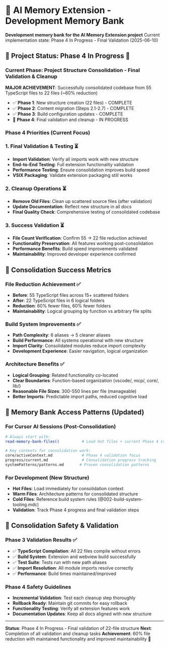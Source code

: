 # 🧠 AI Memory Extension - Development Memory Bank

**Development memory bank for the AI Memory Extension project**
Current implementation state: Phase 4 In Progress - Final Validation (2025-06-10)

## 🎯 Project Status: Phase 4 In Progress 🔄

### Current Phase: Project Structure Consolidation - Final Validation & Cleanup

**MAJOR ACHIEVEMENT**: Successfully consolidated codebase from 55 TypeScript files to 22 files (~60% reduction)

- ✅ **Phase 1**: New structure creation (22 files) - COMPLETE
- ✅ **Phase 2**: Content migration (Steps 2.1-2.7) - COMPLETE
- ✅ **Phase 3**: Build configuration updates - COMPLETE
- 🔄 **Phase 4**: Final validation and cleanup - IN PROGRESS

### Phase 4 Priorities (Current Focus)

### 1. Final Validation & Testing ⏳

- **Import Validation**: Verify all imports work with new structure
- **End-to-End Testing**: Full extension functionality validation
- **Performance Testing**: Ensure consolidation improves build speed
- **VSIX Packaging**: Validate extension packaging still works

### 2. Cleanup Operations ⏳

- **Remove Old Files**: Clean up scattered source files (after validation)
- **Update Documentation**: Reflect new structure in all docs
- **Final Quality Check**: Comprehensive testing of consolidated codebase

### 3. Success Validation ⏳

- **File Count Verification**: Confirm 55 → 22 file reduction achieved
- **Functionality Preservation**: All features working post-consolidation
- **Performance Benefits**: Build speed improvements validated
- **Maintainability**: Improved developer experience confirmed

## 🚀 Consolidation Success Metrics

### File Reduction Achievement ✅

- **Before**: 55 TypeScript files across 15+ scattered folders
- **After**: 22 TypeScript files in 6 logical folders
- **Reduction**: 60% fewer files, 60% fewer folders
- **Maintainability**: Logical grouping by function vs arbitrary file splits

### Build System Improvements ✅

- **Path Complexity**: 6 aliases → 5 cleaner aliases
- **Build Performance**: All systems operational with new structure
- **Import Clarity**: Consolidated modules reduce import complexity
- **Development Experience**: Easier navigation, logical organization

### Architecture Benefits ✅

- **Logical Grouping**: Related functionality co-located
- **Clear Boundaries**: Function-based organization (vscode/, mcp/, core/, lib/)
- **Reasonable File Sizes**: 300-550 lines per file (manageable)
- **Better Imports**: Predictable import paths, reduced cognitive load

## 📝 Memory Bank Access Patterns (Updated)

### For Cursor AI Sessions (Post-Consolidation)

```bash
# Always start with:
read-memory-bank-files()          # Load hot files + current Phase 4 status

# Key contexts for consolidation work:
core/activeContext.md             # Phase 4 validation focus
progress/current.md               # Consolidation progress tracking
systemPatterns/patterns.md       # Proven consolidation patterns
```

### For Development (New Structure)

- **Hot Files**: Load immediately for consolidation context
- **Warm Files**: Architecture patterns for consolidated structure
- **Cold Files**: Reference build system rules (@002-build-system-tooling.mdc)
- **Validation**: Track Phase 4 progress and final validation steps

## 🔐 Consolidation Safety & Validation

### Phase 3 Validation Results ✅

- ✅ **TypeScript Compilation**: All 22 files compile without errors
- ✅ **Build System**: Extension and webview build successfully
- ✅ **Test Suite**: Tests run with new path aliases
- ✅ **Import Resolution**: All module imports resolve correctly
- ✅ **Performance**: Build times maintained/improved

### Phase 4 Safety Guidelines

- **Incremental Validation**: Test each cleanup step thoroughly
- **Rollback Ready**: Maintain git commits for easy rollback
- **Functionality Testing**: Verify all extension features work
- **Documentation Updates**: Keep all docs aligned with new structure

---

**Status**: Phase 4 In Progress - Final validation of 22-file structure
**Next**: Completion of all validation and cleanup tasks
**Achievement**: 60% file reduction with maintained functionality and improved maintainability 🐹
